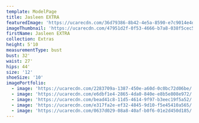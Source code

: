 ```yaml
---
template: ModelPage
title: Jasleen EXTRA
featuredImage: 'https://ucarecdn.com/36d79386-8b42-4e5a-8590-e7c9014e4d37/'
imageThumbnail: 'https://ucarecdn.com/47951d2f-0f53-4666-b7a8-038f5cec555f/'
firstName: Jasleen EXTRA
collection: Extras
height: 5'10
measurementType: bust
bust: 32'
waist: 27'
hips: 44'
size: '12'
shoeSize: '10'
imagePortfolio:
  - image: 'https://ucarecdn.com/2283709a-1387-450e-a60d-0c0bc72d06be/'
  - image: 'https://ucarecdn.com/e6dbf1e4-2865-4da0-840e-e8b5e808e972/'
  - image: 'https://ucarecdn.com/bead41c8-11d5-4614-9f97-b3eec19f5a52/'
  - image: 'https://ucarecdn.com/e317fa2e-ef32-4845-9d10-f5e45410a565/'
  - image: 'https://ucarecdn.com/0637d029-08a8-40af-b0f6-01e2d450d185/'
---
```


